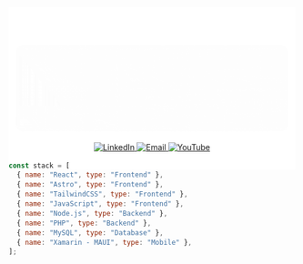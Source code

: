 <div style="margin-bottom: -50px">
<img src="src/gifs/presentation.gif" alt="Name gif" style="object-fit: contain;">
</div>

<div align="center">
  <a href="https://www.linkedin.com/in/steventete/">
    <img src="https://img.shields.io/badge/LinkedIn-%230077B5.svg?style=for-the-badge&logo=LinkedIn&logoColor=white" alt="LinkedIn">
  </a>
  <a href="mailto:tetesteven37@gmail.com">
    <img src="https://img.shields.io/badge/Email-%23333.svg?style=for-the-badge&logo=Gmail&logoColor=white" alt="Email">
  </a>
    <a href="https://www.youtube.com/@SimpleTTech">
      <img src="https://img.shields.io/badge/YouTube-%23FF0000.svg?style=for-the-badge&logo=YouTube&logoColor=white" alt="YouTube">
    </a>
</div>

<div style="margin-bottom: 15px"></div>

```js
const stack = [
  { name: "React", type: "Frontend" },
  { name: "Astro", type: "Frontend" },
  { name: "TailwindCSS", type: "Frontend" },
  { name: "JavaScript", type: "Frontend" },
  { name: "Node.js", type: "Backend" },
  { name: "PHP", type: "Backend" },
  { name: "MySQL", type: "Database" },
  { name: "Xamarin - MAUI", type: "Mobile" },
];
```

